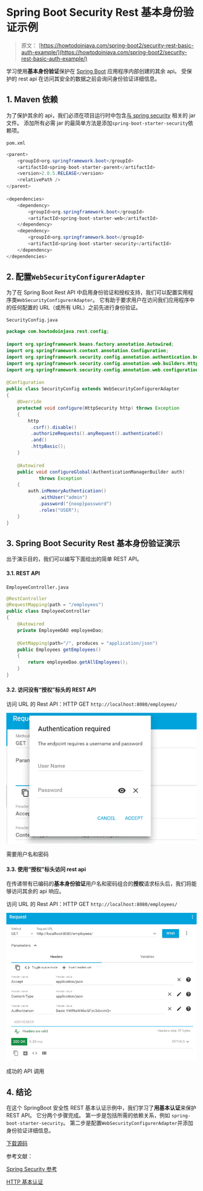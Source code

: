 # Spring Boot Security Rest 基本身份验证示例

> 原文： [https://howtodoinjava.com/spring-boot2/security-rest-basic-auth-example/](https://howtodoinjava.com/spring-boot2/security-rest-basic-auth-example/)

学习使用**基本身份验证**保护在 [Spring Boot](https://howtodoinjava.com/spring-boot-tutorials/) 应用程序内部创建的其余 api。 受保护的 rest api 在访问其安全的数据之前会询问身份验证详细信息。

## 1\. Maven 依赖

为了保护其余的 api，我们必须在项目运行时中包含[与 spring security](https://howtodoinjava.com/spring-security-tutorial/) 相关的 jar 文件。 添加所有必需 jar 的最简单方法是添加`spring-boot-starter-security`依赖项。

`pom.xml`

```java
<parent>
	<groupId>org.springframework.boot</groupId>
	<artifactId>spring-boot-starter-parent</artifactId>
	<version>2.0.5.RELEASE</version>
	<relativePath />
</parent>

<dependencies>
	<dependency>
		<groupId>org.springframework.boot</groupId>
		<artifactId>spring-boot-starter-web</artifactId>
	</dependency>
	<dependency>
		<groupId>org.springframework.boot</groupId>
		<artifactId>spring-boot-starter-security</artifactId>
	</dependency>
</dependencies>

```

## 2\. 配置`WebSecurityConfigurerAdapter`

为了在 Spring Boot Rest API 中启用身份验证和授权支持，我们可以配置实用程序类`WebSecurityConfigurerAdapter`。 它有助于要求用户在访问我们应用程序中的任何配置的 URL（或所有 URL）之前先进行身份验证。

`SecurityConfig.java`

```java
package com.howtodoinjava.rest.config;

import org.springframework.beans.factory.annotation.Autowired;
import org.springframework.context.annotation.Configuration;
import org.springframework.security.config.annotation.authentication.builders.AuthenticationManagerBuilder;
import org.springframework.security.config.annotation.web.builders.HttpSecurity;
import org.springframework.security.config.annotation.web.configuration.WebSecurityConfigurerAdapter;

@Configuration
public class SecurityConfig extends WebSecurityConfigurerAdapter
{
    @Override
    protected void configure(HttpSecurity http) throws Exception 
    {
        http
         .csrf().disable()
         .authorizeRequests().anyRequest().authenticated()
         .and()
         .httpBasic();
    }

    @Autowired
    public void configureGlobal(AuthenticationManagerBuilder auth) 
            throws Exception 
    {
        auth.inMemoryAuthentication()
        	.withUser("admin")
        	.password("{noop}password")
        	.roles("USER");
    }
}

```

## 3\. Spring Boot Security Rest 基本身份验证演示

出于演示目的，我们可以编写下面给出的简单 REST API。

#### 3.1. REST API

`EmployeeController.java`

```java
@RestController
@RequestMapping(path = "/employees")
public class EmployeeController 
{
    @Autowired
    private EmployeeDAO employeeDao;

    @GetMapping(path="/", produces = "application/json")
    public Employees getEmployees() 
    {
        return employeeDao.getAllEmployees();
    }
}

```

#### 3.2. 访问没有“授权”标头的 REST API

访问 URL 的 Rest API：HTTP GET `http://localhost:8080/employees/`

![Require username and password](img/91555286248a01b8be14fad478be3942.jpg)

需要用户名和密码

#### 3.3. 使用“授权”标头访问 rest api

在传递带有已编码的**基本身份验证**用户名和密码组合的**授权**请求标头后，我们将能够访问其余的 api 响应。

访问 URL 的 Rest API：HTTP GET `http://localhost:8080/employees/`

![Successful api call](img/3b9eccf9bb6f60809fa3ccebeafd0fa1.jpg)

成功的 API 调用

## 4\. 结论

在这个 SpringBoot 安全性 REST 基本认证示例中，我们学习了**用基本认证**来保护 REST API。 它分两个步骤完成。 第一步是包括所需的依赖关系，例如 `spring-boot-starter-security`。 第二步是配置`WebSecurityConfigurerAdapter`并添加身份验证详细信息。

[下载源码](https://howtodoinjava.com/wp-content/downloads/springboot-basicauth.zip)

参考文献：

[Spring Security 参考](https://docs.spring.io/spring-security/site/docs/3.2.0.RC2/reference/htmlsingle/#jc)

[HTTP 基本认证](https://en.wikipedia.org/wiki/Basic_access_authentication)